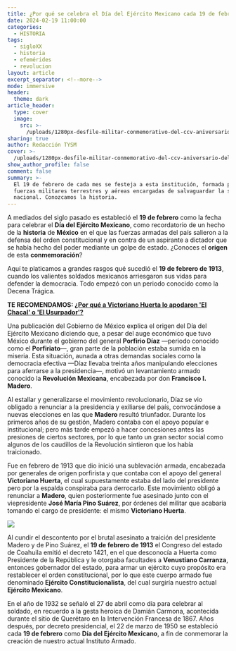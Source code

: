 ```yaml
---
title: ¿Por qué se celebra el Día del Ejército Mexicano cada 19 de febrero?
date: 2024-02-19 11:00:00
categories:
  - HISTORIA
tags:
  - sigloXX
  - historia
  - efemérides
  - revolucion
layout: article
excerpt_separator: <!--more-->
mode: immersive
header:
  theme: dark
article_header:
  type: cover
  image:
    src: >-
      /uploads/1280px-desfile-militar-conmemorativo-del-ccv-aniversario-del-inicio-de-la-independencia-de-mexico-21287891159.jpg
sharing: true
author: Redacción TYSM
cover: >-
  /uploads/1280px-desfile-militar-conmemorativo-del-ccv-aniversario-del-inicio-de-la-independencia-de-mexico-21287891159.jpg
show_author_profile: false
comment: false
summary: >-
  El 19 de febrero de cada mes se festeja a esta institución, formada por las
  fuerzas militares terrestres y aéreas encargadas de salvaguardar la soberanía
  nacional. Conozcamos la historia.
---
```

A mediados del siglo pasado es estableció el **19 de febrero** como la fecha para celebrar el **Día del Ejército Mexicano**, como recordatorio de un hecho de la **historia** de **México** en el que las fuerzas armadas del país salieron a la defensa del orden constitucional y en contra de un aspirante a dictador que se había hecho del poder mediante un golpe de estado. ¿Conoces el **origen** de esta **conmemoración**?

Aquí te platicamos a grandes rasgos qué sucedió el **19 de febrero de 1913**, cuando los valientes soldados mexicanos arriesgaron sus vidas para defender la democracia. Todo empezó con un periodo conocido como la Decena Trágica.

**TE RECOMENDAMOS: [¿Por qué a Victoriano Huerta lo apodaron 'El Chacal' o 'El Usurpador'?](https://blog.tonoysumariachi.com/historia/2024/01/30/por-qu%C3%A9-a-victoriano-huerta-lo-apodaron-el-chacal-o-el-usurpador.html)**

Una publicación del Gobierno de México explica el origen del Día del Ejército Mexicano diciendo que, a pesar del auge económico que tuvo México durante el gobierno del general **Porfirio Díaz** —periodo conocido como el **Porfiriato**—, gran parte de la población estaba sumida en la miseria. Esta situación, aunada a otras demandas sociales como la democracia efectiva —Díaz llevaba treinta años manipulando elecciones para aferrarse a la presidencia—, motivó un levantamiento armado conocido la **Revolución Mexicana**, encabezada por don **Francisco I. Madero**.

Al estallar y generalizarse el movimiento revolucionario, Díaz se vio obligado a renunciar a la presidencia y exiliarse del país, convocándose a nuevas elecciones en las que **Madero** resultó triunfador. Durante los primeros años de su gestión, Madero contaba con el apoyo popular e institucional; pero más tarde empezó a hacer concesiones antes las presiones de ciertos sectores, por lo que tanto un gran sector social como algunos de los caudillos de la Revolución sintieron que los había traicionado.

Fue en febrero de 1913 que dio inició una sublevación armada, encabezada por generales de origen porfirista y que contaba con el apoyo del general **Victoriano Huerta**, el cual supuestamente estaba del lado del presidente pero por la espalda conspiraba para derrocarlo. Este movimiento obligó a renunciar a **Madero**, quien posteriormente fue asesinado junto con el viepresidente **José María Pino Suárez**, por órdenes del militar que acabaría tomando el cargo de presidente: el mismo **Victoriano Huerta**.

![](https://upload.wikimedia.org/wikipedia/commons/9/95/Victoriano_Huerta.%28cropped%29.jpg)

Al cundir el descontento por el brutal asesinato a traición del presidente Madero y de Pino Suárez, el **19 de febrero de 1913**&nbsp;el Congreso del estado de Coahuila emitió el decreto 1421, en el que desconocía a Huerta como Presidente de la República y le otorgaba facultades a **Venustiano Carranza**, entonces gobernador del estado, para armar un ejército cuyo propósito era restablecer el orden constitucional, por lo que este cuerpo armado fue denominado **Ejército Constitucionalista**, del cual surgiría nuestro actual **Ejército Mexicano**.

En el año de 1932 se señaló el 27 de abril como día para celebrar al soldado, en recuerdo a la gesta heroica de Damián Carmona, acontecida durante el sitio de Querétaro en la Intervención Francesa de 1867. Años después, por decreto presidencial, el 22 de marzo de 1950 se estableció cada **19 de febrero** como **Día del Ejército Mexicano**, a fin de conmemorar la creación de nuestro actual Instituto Armado.